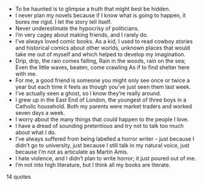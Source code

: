  - To be haunted is to glimpse a truth that might best be hidden.
 - I never plan my novels because if I know what is going to happen, it bores me rigid. I let the story tell itself.
 - Never underestimate the hypocrisy of politicians.
 - I’m very cagey about making friends, and I rarely do.
 - I’ve always loved comic books. As a kid, I used to read cowboy stories and historical comics about other worlds, unknown places that would take me out of myself and which helped to develop my imagination.
 - Drip, drip, the rain comes falling, Rain in the woods, rain on the sea; Even the little waves, beaten, come crawling As if to find shelter here with me.
 - For me, a good friend is someone you might only see once or twice a year but each time it feels as though you’ve just seen them last week.
 - I’ve actually seen a ghost, so I know they’re really around.
 - I grew up in the East End of London, the youngest of three boys in a Catholic household. Both my parents were market traders and worked seven days a week.
 - I worry about the many things that could happen to the people I love.
 - I have a dread of sounding pretentious and try not to talk too much about what I do.
 - I’ve always suffered from being labelled a horror writer – just because I didn’t go to university, just because I still talk in my natural voice, just because I’m not as articulate as Martin Amis.
 - I hate violence, and I didn’t plan to write horror; it just poured out of me.
 - I’m not into high literature, but I think all my books are literate.

14 quotes